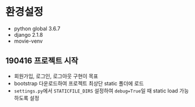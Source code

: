 # 환경설정
- python global 3.6.7
- django 2.1.8
- movie-venv


## 190416 프로젝트 시작
- 회원가입, 로그인, 로그아웃 구현이 목표
- bootstrap 다운로드하여 프로젝트 최상단 static 폴더에 로드
- `settings.py`에서 `STATICFILE_DIRS` 설정하여 `debug=True`일 때 static load 가능하도록 설정
